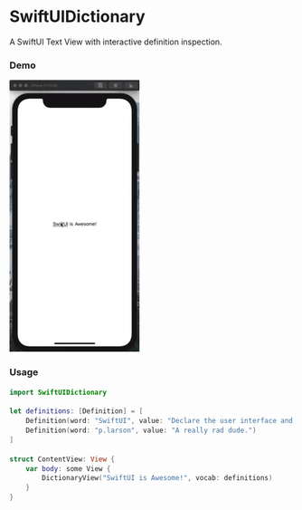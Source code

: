 # SwiftUIDictionary

A SwiftUI Text View with interactive definition inspection.

### Demo
![Demo](https://github.com/p-larson/SwiftUIDictionary/blob/master/recording.gif)

### Usage
```swift
import SwiftUIDictionary

let definitions: [Definition] = [
    Definition(word: "SwiftUI", value: "Declare the user interface and behavior for your app on every platform."),
    Definition(word: "p.larson", value: "A really rad dude.")
]

struct ContentView: View {
    var body: some View {
        DictionaryView("SwiftUI is Awesome!", vocab: definitions)
    }
}
```
